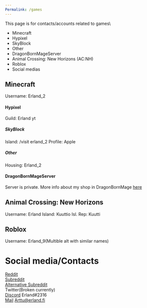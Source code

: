 ```yaml
---
Permalink: /games
---
```

This page is for contacts/accounts related to games\
* Minecraft
 * Hypixel
  * SkyBlock
  * Other
 * DragonBornMageServer
* Animal Crossing: New Horizons (AC:NH)
* Roblox
* Social medias

## Minecraft
Username: Erland_2
#### Hypixel
Guild: Erland yt
##### SkyBlock
Island: /visit erland_2
Profile: Apple
##### Other
Housing: Erland_2
#### DragonBornMageServer
Server is private.
More info about my shop in DragonBornMage [here](/shop)
## Animal Crossing: New Horizons
Username: Erland
Island: Kuuttio
Isl. Rep: Kuutti
## Roblox
Username: Erland_9(Multible alt with similar names)
# Social media/Contacts
[Reddit](https://www.reddit.com/user/erland_yt)\
[Subreddit](https://www.reddit.com/r/erland_yt_studios) \
[Alternative Subreddit](https://www.reddit.com/r/erland_yt) \
Twitter(Broken currently)\
[Discord](https://discord.com/invite/DkxD9pf8) Erland#2316 \
[Mail](mailto:arttu@erland.fi) Arttu@erland.fi
